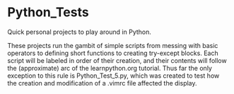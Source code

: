 # Python_Tests
Quick personal projects to play around in Python.

These projects run the gambit of simple scripts from messing with basic operators to defining short functions to creating try-except blocks.  Each script will be labeled in order of their creation, and their contents will follow the (approximate) arc of the learnpython.org tutorial.  Thus far the only exception to this rule is Python_Test_5.py, which was created to test how the creation and modification of a .vimrc file affected the display.  

